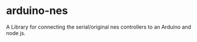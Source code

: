 # arduino-nes
A Library for connecting the serial/original nes controllers to an Arduino and node js.
